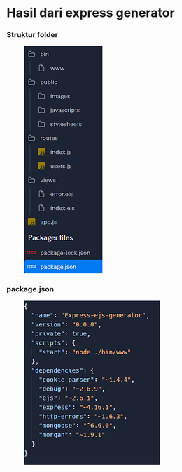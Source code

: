 # Hasil dari express generator

### Struktur folder

<figure><img src="../.gitbook/assets/image (3).png" alt=""><figcaption></figcaption></figure>

### package.json <a href="#package.json" id="package.json"></a>

<figure><img src="../.gitbook/assets/image (2).png" alt=""><figcaption></figcaption></figure>

